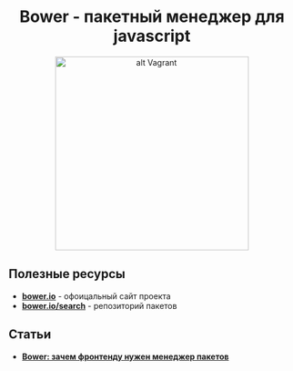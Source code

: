 <h1 align="center">
  <a  href="#bower"
      class="anchor"
      name="bower"><span class="mini-icon mini-icon-link"></span></a>
  Bower - пакетный менеджер для javascript
</h1>

<p align="center">
  <a href="https://github.com/uran1980/web-dev-blog/blob/master/JavaScript/Bower/README.md">
    <img  style="max-width:100%;"
          alt="alt Vagrant"
          width="340px"
          src="https://raw.github.com/uran1980/web-dev-blog/master/JavaScript/Bower/images/bower-logo.png" />
  </a>
</p>

## Полезные ресурсы
* **[bower.io](http://bower.io/)** - офоицальный сайт проекта
* **[bower.io/search](http://bower.io/search/)** - репозиторий пакетов

## Статьи
* **[Bower: зачем фронтенду нужен менеджер пакетов](http://nano.sapegin.ru/all/bower)**

